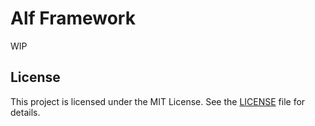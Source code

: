 # Alf Framework

WIP

## License

This project is licensed under the MIT License. See the [LICENSE](LICENSE) file for details.
